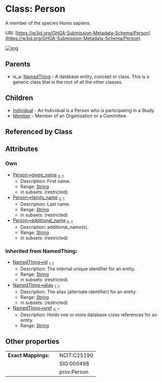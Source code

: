 
# Class: Person


A member of the species Homo sapiens.

URI: [https://w3id.org/GHGA-Submission-Metadata-Schema/Person](https://w3id.org/GHGA-Submission-Metadata-Schema/Person)


[![img](https://yuml.me/diagram/nofunky;dir:TB/class/[Person&#124;given_name:string%20%3F;family_name:string%20%3F;additional_name:string%20%3F;id(i):string;alias(i):string;xref(i):string%20*]^-[Member],[Person]^-[Individual],[NamedThing]^-[Person],[NamedThing],[Member],[Individual])](https://yuml.me/diagram/nofunky;dir:TB/class/[Person&#124;given_name:string%20%3F;family_name:string%20%3F;additional_name:string%20%3F;id(i):string;alias(i):string;xref(i):string%20*]^-[Member],[Person]^-[Individual],[NamedThing]^-[Person],[NamedThing],[Member],[Individual])

## Parents

 *  is_a: [NamedThing](NamedThing.md) - A database entity, concept or class. This is a generic class that is the root of all the other classes.

## Children

 * [Individual](Individual.md) - An Individual is a Person who is participating in a Study.
 * [Member](Member.md) - Member of an Organization or a Committee.

## Referenced by Class


## Attributes


### Own

 * [Person➞given_name](Person_given_name.md)  <sub>0..1</sub>
     * Description: First name.
     * Range: [String](types/String.md)
     * in subsets: (restricted)
 * [Person➞family_name](Person_family_name.md)  <sub>0..1</sub>
     * Description: Last name.
     * Range: [String](types/String.md)
     * in subsets: (restricted)
 * [Person➞additional_name](Person_additional_name.md)  <sub>0..1</sub>
     * Description: additional_name(s).
     * Range: [String](types/String.md)
     * in subsets: (restricted)

### Inherited from NamedThing:

 * [NamedThing➞id](NamedThing_id.md)  <sub>1..1</sub>
     * Description: The internal unique identifier for an entity.
     * Range: [String](types/String.md)
     * in subsets: (restricted)
 * [NamedThing➞alias](NamedThing_alias.md)  <sub>1..1</sub>
     * Description: The alias (alternate identifier) for an entity.
     * Range: [String](types/String.md)
     * in subsets: (restricted)
 * [NamedThing➞xref](NamedThing_xref.md)  <sub>0..\*</sub>
     * Description: Holds one or more database cross references for an entity.
     * Range: [String](types/String.md)

## Other properties

|  |  |  |
| --- | --- | --- |
| **Exact Mappings:** | | NCIT:C25190 |
|  | | SIO:000498 |
|  | | prov:Person |

